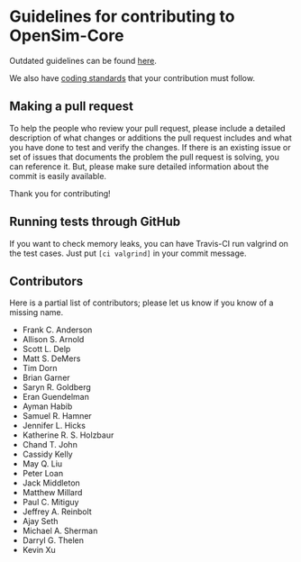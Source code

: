 Guidelines for contributing to OpenSim-Core
===========================================

Outdated guidelines can be found [here](http://simtk-confluence.stanford.edu:8080/display/OpenSim/Contributing+to+the+OpenSim+Source+Code).

We also have [coding standards](http://simtk-confluence.stanford.edu:8080/display/OpenSim/OpenSim+Coding+Standards) that your contribution must follow.


Making a pull request
---------------------
To help the people who review your pull request, please include a detailed description of what changes or additions the pull request includes and what you have done to test and verify the changes. If there is an existing issue or set of issues that documents the problem the pull request is solving, you can reference it. But, please make sure detailed information about the commit is easily available.

Thank you for contributing!


Running tests through GitHub
----------------------------
If you want to check memory leaks, you can have Travis-CI run valgrind on the test cases. Just put `[ci valgrind]` in your commit message.


Contributors
------------
Here is a partial list of contributors; please let us know if you know of a missing name.

- Frank C. Anderson
- Allison S. Arnold
- Scott L. Delp
- Matt S. DeMers
- Tim Dorn
- Brian Garner
- Saryn R. Goldberg
- Eran Guendelman
- Ayman Habib
- Samuel R. Hamner
- Jennifer L. Hicks
- Katherine R. S. Holzbaur
- Chand T. John
- Cassidy Kelly
- May Q. Liu
- Peter Loan
- Jack Middleton
- Matthew Millard
- Paul C. Mitiguy
- Jeffrey A. Reinbolt
- Ajay Seth
- Michael A. Sherman
- Darryl G. Thelen
- Kevin Xu
